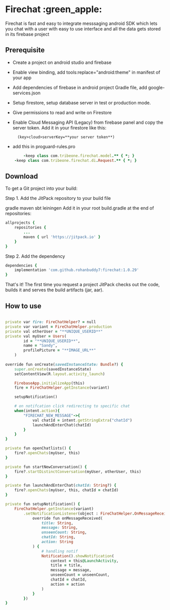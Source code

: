 <h1> Firechat :green_apple:</h1>
Firechat is fast and easy to integrate messsaging android SDK which lets you chat with a user with easy to use interface and all the data gets stored in its firebase project


<h2>Prerequisite </h2>

- Create a project on android studio and firebase
- Enable view binding, add tools:replace="android:theme" in manifest of your app
- Add dependencies of firebase in android project Gradle file, add google-services.json
- Setup firestore, setup database server in test or production mode.
- Give permissions to read and write on Firestore 
- Enable Cloud Messaging API (Legacy) from firebase panel and copy the server token. Add it in your firestore like this:

        (key>cloud>serverKey=**your server token**)
 
- add this in proguard-rules.pro  
```ruby
        -keep class com.tribeone.firechat.model.** { *; }
	-keep class com.tribeone.firechat.di.Request.** { *; }
```

<h2>Download</h2>

To get a Git project into your build:

Step 1. Add the JitPack repository to your build file

gradle
maven
sbt
leiningen
Add it in your root build.gradle at the end of repositories:
```ruby
allprojects {
    repositories {
        ...
        maven { url 'https://jitpack.io' }
    }
}
```
Step 2. Add the dependency
```ruby
dependencies {
    implementation 'com.github.rohanbuddy7:firechat:1.0.29'
}
```
That's it! The first time you request a project JitPack checks out the code, builds it and serves the build artifacts (jar, aar).

<h2>How to use</h2>

```ruby

private var fire: FireChatHelper? = null
private var variant = FireChatHelper.production
private val otherUser = "**UNIQUE_USERID**"
private val myUser = Users(
        id = "**UNIQUE_USERID**",
        name = "Sandy",
        profilePicture = "**IMAGE_URL**"
    )
    
override fun onCreate(savedInstanceState: Bundle?) {
    super.onCreate(savedInstanceState)
    setContentView(R.layout.activity_launch)

    FirebaseApp.initializeApp(this)
    fire = FireChatHelper.getInstance(variant)

    setupNotification()

    # on notifcation click redirecting to specific chat 
    when(intent.action){
        "FIRECHAT_NEW_MESSAGE"->{
            val chatId = intent.getStringExtra("chatId")
            launchAndEnterChat(chatId)
        }
    }
}

private fun openChatlists() {
    fire?.openChats(myUser, this)
}

private fun startNewConversation() {
    fire?.startDistinctConversation(myUser, otherUser, this)
}

private fun launchAndEnterChat(chatId: String?) {
    fire?.openChats(myUser, this, chatId = chatId)
}

private fun setupNotification() {
    FireChatHelper.getInstance(variant)
        .setNotificationListener(object : FireChatHelper.OnMessageReceivedListener {
            override fun onMessageReceived(
                title: String,
                message: String,
                unseenCount: String,
                chatId: String,
                action: String
            ) {
                # handling notif
                Notification().showNotification(
                    context = this@LaunchActivity,
                    title = title,
                    message = message,
                    unseenCount = unseenCount,
                    chatId = chatId,
                    action = action
                )
            }
        })
}


```
